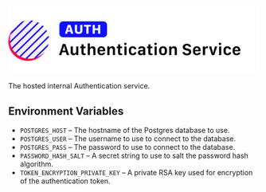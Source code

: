 ![Loa Authentication Service](./repo-header.svg)

The hosted internal Authentication service.

## Environment Variables

- `POSTGRES_HOST` – The hostname of the Postgres database to use.
- `POSTGRES_USER` – The username to use to connect to the database.
- `POSTGRES_PASS` – The password to use to connect to the database.
- `PASSWORD_HASH_SALT` – A secret string to use to salt the password hash algorithm.
- `TOKEN_ENCRYPTION_PRIVATE_KEY` – A private RSA key used for encryption of the authentication token.
